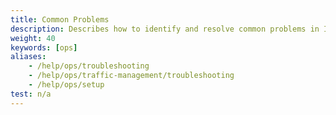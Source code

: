 ```yaml
---
title: Common Problems
description: Describes how to identify and resolve common problems in Istio.
weight: 40
keywords: [ops]
aliases:
    - /help/ops/troubleshooting
    - /help/ops/traffic-management/troubleshooting
    - /help/ops/setup
test: n/a
---
```

